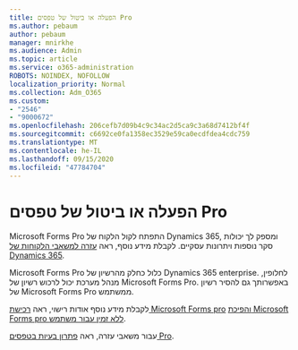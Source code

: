 ```yaml
---
title: הפעלה או ביטול של טפסים Pro
ms.author: pebaum
author: pebaum
manager: mnirkhe
ms.audience: Admin
ms.topic: article
ms.service: o365-administration
ROBOTS: NOINDEX, NOFOLLOW
localization_priority: Normal
ms.collection: Adm_O365
ms.custom:
- "2546"
- "9000672"
ms.openlocfilehash: 206cefb7d09b4c9c34ac2d5ca9c3a68d7412bf4f
ms.sourcegitcommit: c6692ce0fa1358ec3529e59ca0ecdfdea4cdc759
ms.translationtype: MT
ms.contentlocale: he-IL
ms.lasthandoff: 09/15/2020
ms.locfileid: "47784704"
---
```

# <a name="enable-or-disable-forms-pro"></a>הפעלה או ביטול של טפסים Pro

Microsoft Forms Pro התפתח לקול הלקוח של Dynamics 365, ומספק לך יכולות סקר נוספות ויתרונות עסקיים. לקבלת מידע נוסף, ראה [עזרה למשאבי הלקוחות של Dynamics 365](https://go.microsoft.com/fwlink/p/?linkid=2128357).  

Microsoft Forms Pro כלול כחלק מהרשיון של Dynamics 365 enterprise. לחלופין, מנהל מערכת יכול לרכוש רשיון של Microsoft Forms Pro. באפשרותך גם להסיר רשיון של Microsoft Forms Pro ממשתמש.  

לקבלת מידע נוסף אודות רישוי, ראה [רכישת Microsoft Forms pro](https://docs.microsoft.com/forms-pro/purchase#purchase-microsoft-forms-pro-for-users-in-a-dynamics-365-tenant) [והפיכת Microsoft Forms pro ללא זמין עבור משתמש](https://docs.microsoft.com/forms-pro/purchase#disable-microsoft-forms-pro-for-a-user-1).
  
עבור משאבי עזרה, ראה [פתרון בעיות בטפסים Pro](https://docs.microsoft.com/forms-pro/troubleshoot).